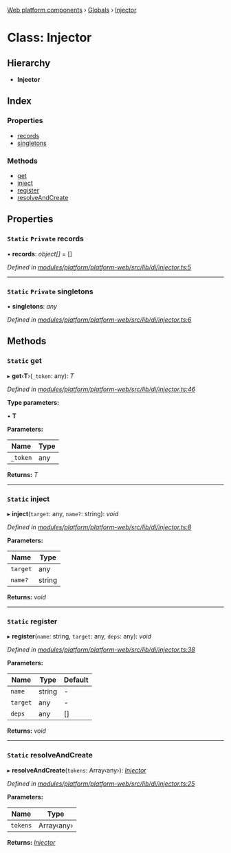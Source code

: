 [Web platform components](../README.md) › [Globals](../globals.md) › [Injector](injector.md)

# Class: Injector

## Hierarchy

* **Injector**

## Index

### Properties

* [records](injector.md#static-private-records)
* [singletons](injector.md#static-private-singletons)

### Methods

* [get](injector.md#static-get)
* [inject](injector.md#static-inject)
* [register](injector.md#static-register)
* [resolveAndCreate](injector.md#static-resolveandcreate)

## Properties

### `Static` `Private` records

▪ **records**: *object[]* = []

*Defined in [modules/platform/platform-web/src/lib/di/injector.ts:5](https://github.com/nodulusteam/methodus.dev/blob/a3e1495/modules/platform/platform-web/src/lib/di/injector.ts#L5)*

___

### `Static` `Private` singletons

▪ **singletons**: *any*

*Defined in [modules/platform/platform-web/src/lib/di/injector.ts:6](https://github.com/nodulusteam/methodus.dev/blob/a3e1495/modules/platform/platform-web/src/lib/di/injector.ts#L6)*

## Methods

### `Static` get

▸ **get**‹**T**›(`_token`: any): *T*

*Defined in [modules/platform/platform-web/src/lib/di/injector.ts:46](https://github.com/nodulusteam/methodus.dev/blob/a3e1495/modules/platform/platform-web/src/lib/di/injector.ts#L46)*

**Type parameters:**

▪ **T**

**Parameters:**

Name | Type |
------ | ------ |
`_token` | any |

**Returns:** *T*

___

### `Static` inject

▸ **inject**(`target`: any, `name?`: string): *void*

*Defined in [modules/platform/platform-web/src/lib/di/injector.ts:8](https://github.com/nodulusteam/methodus.dev/blob/a3e1495/modules/platform/platform-web/src/lib/di/injector.ts#L8)*

**Parameters:**

Name | Type |
------ | ------ |
`target` | any |
`name?` | string |

**Returns:** *void*

___

### `Static` register

▸ **register**(`name`: string, `target`: any, `deps`: any): *void*

*Defined in [modules/platform/platform-web/src/lib/di/injector.ts:38](https://github.com/nodulusteam/methodus.dev/blob/a3e1495/modules/platform/platform-web/src/lib/di/injector.ts#L38)*

**Parameters:**

Name | Type | Default |
------ | ------ | ------ |
`name` | string | - |
`target` | any | - |
`deps` | any | [] |

**Returns:** *void*

___

### `Static` resolveAndCreate

▸ **resolveAndCreate**(`tokens`: Array‹any›): *[Injector](injector.md)*

*Defined in [modules/platform/platform-web/src/lib/di/injector.ts:25](https://github.com/nodulusteam/methodus.dev/blob/a3e1495/modules/platform/platform-web/src/lib/di/injector.ts#L25)*

**Parameters:**

Name | Type |
------ | ------ |
`tokens` | Array‹any› |

**Returns:** *[Injector](injector.md)*
